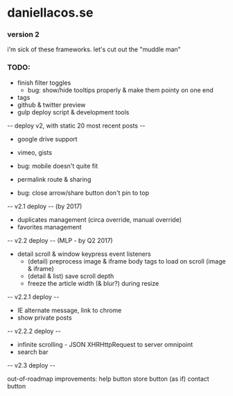 # daniellacos.se
### version 2

i'm sick of these frameworks. let's cut out the "muddle man"

### TODO:

* finish filter toggles
  * bug: show/hide tooltips properly & make them pointy on one end
* tags
* github & twitter preview
* gulp deploy script & development tools

-- deploy v2, with static 20 most recent posts --

* google drive support
* vimeo, gists
* bug: mobile doesn't quite fit

* permalink route & sharing
* bug: close arrow/share button don't pin to top

-- v2.1 deploy -- (by 2017)

* duplicates management (circa override, manual override)
* favorites management

-- v2.2 deploy -- (MLP - by Q2 2017)

* detail scroll & window keypress event listeners
  * (detail) preprocess image & iframe body tags to load on scroll (image & iframe)
  * (detail & list) save scroll depth
  * freeze the article width (& blur?) during resize

-- v2.2.1 deploy --

* IE alternate message, link to chrome
* show private posts

-- v2.2.2 deploy --

* infinite scrolling - JSON XHRHttpRequest to server omnipoint
* search bar

-- v2.3 deploy --

out-of-roadmap improvements:
  help button
  store button (as if)
  contact button
